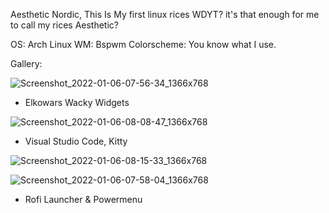 Aesthetic Nordic, This Is My first linux rices WDYT? it's that enough for me to call my rices Aesthetic?

OS: Arch Linux
WM: Bspwm
Colorscheme: You know what I use.

Gallery: 

![Screenshot_2022-01-06-07-56-34_1366x768](https://user-images.githubusercontent.com/93292023/148312063-4257adf2-d0d5-4d73-bd7a-b2b412c58cf9.png)

- Elkowars Wacky Widgets

![Screenshot_2022-01-06-08-08-47_1366x768](https://user-images.githubusercontent.com/93292023/148312138-89e7e03e-033d-4649-95f9-55b01788bcca.png)

- Visual Studio Code, Kitty

![Screenshot_2022-01-06-08-15-33_1366x768](https://user-images.githubusercontent.com/93292023/148312412-cc78942a-6f1b-40ef-b697-202cc931d023.png)

![Screenshot_2022-01-06-07-58-04_1366x768](https://user-images.githubusercontent.com/93292023/148312247-a2ced8ec-f34c-4194-8d1f-2a675dd9739e.png)

- Rofi Launcher & Powermenu
